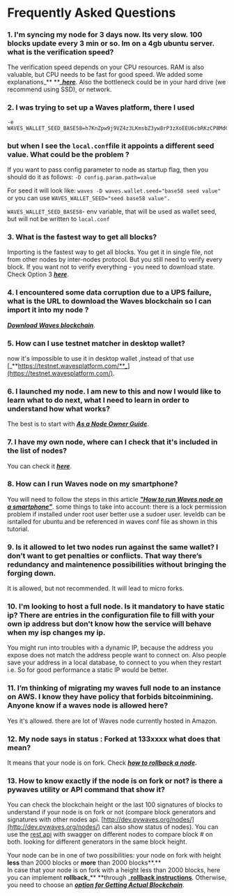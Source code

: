 # Frequently Asked Questions

### 1. I'm syncing my node for 3 days now. Its very slow. 100 blocks update every 3 min or so. Im on a 4gb ubuntu server. what is the verification speed?

The verification speed depends on your CPU resources. RAM is also valuable, but CPU needs to be fast for good speed. We added some explanations_** **_[_**here**_](/en/waves-node/options-for-getting-actual-blockchain.md).  Also the bottleneck could be in your hard drive \(we recommend using SSD\), or network.

### 2. I was trying to set up a Waves platform, there I used

```
-e WAVES_WALLET_SEED_BASE58=h7KnZpw9j9VZ4z3LKmsbZ3yw8rP3zXoEEU6cbRKzCP8MdC1zy2U2AJRPQhs3krqSodvzEix3kmKopFeyPpCn4w4BaW9MVr4PASShxiuin9jyzGmMsUwXXMaUjGL1RfTzS3e
```

### but when I see the `local.conf`file it appoints a different seed value. What could be the problem ?

If you want to pass config parameter to node as startup flag, then you should do it as follows: `-D config.param.path=value`

For seed it will look like: `waves -D waves.wallet.seed="base58 seed value"` or you can use `WAVES_WALLET_SEED="seed base58 value".`

`WAVES_WALLET_SEED_BASE58`- env variable, that will be used as wallet seed, but will not be written to `local.conf`

### 3. What is the fastest way to get all blocks?

Importing is the fastest way to get all blocks. You get it in single file, not from other nodes by inter-nodes protocol. But you still need to verify every block. If you want not to verify everything - you need to download state. Check Option 3 [_**here**_](/en/waves-node/options-for-getting-actual-blockchain.md).

### 4. I encountered some data corruption due to a UPS failure, what is the URL to download the Waves blockchain so I can import it into my node ?

[_**Download Waves blockchain**_](https://docs.wavesplatform.com/en/waves-node/options-for-getting-actual-blockchain/export-and-import-from-the-blockchain.html#section-4fc821c89c016f375dbd2eeedfe093cf).

### 5. How can I use testnet matcher in desktop wallet?

now it's impossible to use it in desktop wallet ,instead of that use [_**https://testnet.wavesplatform.com/**_](https://testnet.wavesplatform.com/).

### 6. I launched my node. I am new to this and now I would like to learn what to do next, what I need to learn in order to understand how what works?

The best is to start with [_**As a Node Owner Guide**_](/getting-started/as-a-node-owner.md).

### 7. I have my own node, where can I check that it's included in the list of nodes?

You can check it [_**here**_](http://dev.pywaves.org/nodes/).

### 8. How can I run Waves node on my smartphone?

You will need to follow the steps in this article [_**"How to run Waves node on a smartphone"**_](https://medium.com/@ikardanov/how-to-run-waves-node-on-a-smartphone-eeb8817b8d56). some things to take into account: there is a lock permission problem if installed under root user better use a sudoer user. leveldb can be isntalled for ubuntu and be referenced in waves conf file as shown in this tutorial.

### 9. Is it allowed to let two nodes run against the same wallet? I don’t want to get penalties or conflicts. That way there’s redundancy and maintenence possibilities without bringing the forging down.

It is allowed, but not recommended. It will lead to micro forks.

### 10. I'm looking to host a full node. Is it mandatory to have static ip? There are entries in the configuration file to fill with your own ip address but don't know how the service will behave when my isp changes my ip.

You might run into troubles with a dynamic IP, because the address you expose does not match the address people want to connect on. Also people save your address in a local database, to connect to you when they restart i.e. So for good performance a static IP would be better.

### 11. I’m thinking of migrating my waves full node to an instance on AWS. I know they have policy that forbids bitcoinmining. Anyone know if a waves node is allowed here?

Yes it's allowed. there are lot of Waves node currently hosted in Amazon.

### 12. My node says in status : Forked at 133xxxx what does that mean?

It means that your node is on fork. Check [_**how to rollback a node**_](/en/waves-node/how-to-rollback-a-node.md)_**.**_

### 13. How to know exactly if the node is on fork or not? is there a pywaves utility or API command that show it?

You can check the blockchain height or the last 100 signatures of blocks to understand if your node is on fork or not \(compare block generators and signatures with other nodes api. [http://dev.pywaves.org/nodes/](http://dev.pywaves.org/nodes/) can also show status of nodes\). You can use the [rest api](/en/waves-node/node-api.md) with swagger on different nodes to compare block \# on both. looking for different generators in the same block height.

Your node can be in one of two possibilities: your node on fork with height **less** than 2000 blocks or **more** than 2000 blocks**.**  
In case that your node is on fork with a height less than 2000 blocks, here you can implement **rollback**_** **through _[**rollback instructions**](/en/waves-node/how-to-rollback-a-node.md). Otherwise, you need to choose an [_**option for Getting Actual Blockchain**_](/en/waves-node/options-for-getting-actual-blockchain.md).

